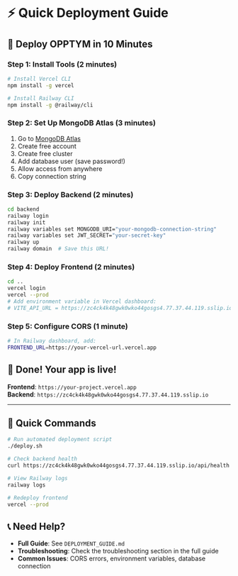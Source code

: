 # ⚡ Quick Deployment Guide

## 🚀 **Deploy OPPTYM in 10 Minutes**

### **Step 1: Install Tools (2 minutes)**
```bash
# Install Vercel CLI
npm install -g vercel

# Install Railway CLI  
npm install -g @railway/cli
```

### **Step 2: Set Up MongoDB Atlas (3 minutes)**
1. Go to [MongoDB Atlas](https://www.mongodb.com/atlas)
2. Create free account
3. Create free cluster
4. Add database user (save password!)
5. Allow access from anywhere
6. Copy connection string

### **Step 3: Deploy Backend (2 minutes)**
```bash
cd backend
railway login
railway init
railway variables set MONGODB_URI="your-mongodb-connection-string"
railway variables set JWT_SECRET="your-secret-key"
railway up
railway domain  # Save this URL!
```

### **Step 4: Deploy Frontend (2 minutes)**
```bash
cd ..
vercel login
vercel --prod
# Add environment variable in Vercel dashboard:
# VITE_API_URL = https://zc4ck4k48gwk0wko44gosgs4.77.37.44.119.sslip.io/api
```

### **Step 5: Configure CORS (1 minute)**
```bash
# In Railway dashboard, add:
FRONTEND_URL=https://your-vercel-url.vercel.app
```

## 🎉 **Done! Your app is live!**

**Frontend**: `https://your-project.vercel.app`  
**Backend**: `https://zc4ck4k48gwk0wko44gosgs4.77.37.44.119.sslip.io`

---

## 🔧 **Quick Commands**

```bash
# Run automated deployment script
./deploy.sh

# Check backend health
curl https://zc4ck4k48gwk0wko44gosgs4.77.37.44.119.sslip.io/api/health

# View Railway logs
railway logs

# Redeploy frontend
vercel --prod
```

## 📞 **Need Help?**

- **Full Guide**: See `DEPLOYMENT_GUIDE.md`
- **Troubleshooting**: Check the troubleshooting section in the full guide
- **Common Issues**: CORS errors, environment variables, database connection 